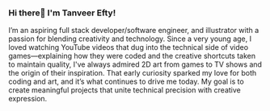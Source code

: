 ### Hi there👋 I'm Tanveer Efty!

I’m an aspiring full stack developer/software engineer, and illustrator with a passion for blending creativity and technology. Since a very young age, I loved watching YouTube videos that dug into the technical side of video games—explaining how they were coded and the creative shortcuts taken to maintain quality, I've always admired 2D art from games to TV shows and the origin of their inspiration. That early curiosity sparked my love for both coding and art, and it’s what continues to drive me today. My goal is to create meaningful projects that unite technical precision with creative expression.
<!--
**MastaWorks/MastaWorks** is a ✨ _special_ ✨ repository because its `README.md` (this file) appears on your GitHub profile.

Here are some ideas to get you started:


-->
